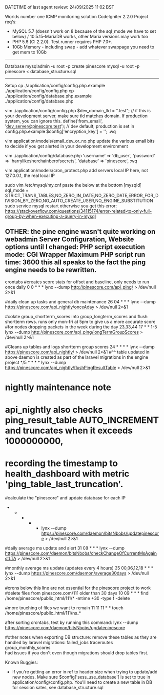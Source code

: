DATETIME of last agent review: 24/09/2025 11:02 BST

Worlds number one ICMP monitoring solution
CodeIgniter 2.2.0 Project
req's: 
- MySQL 5.7 (doesn't work on 8 because of the sql_mode we have to set below) / 10.5.15-MariaDB works, other Maria versions may work too
- PHP 5.6 (CI 2.2.0). Test runner requires PHP 7.0+.
- 10Gb Memory - including swap - add whatever swappage you need to get mem to 10Gb

--------------------------------------------------
Database
mysqladmin -u root -p create pinescore
mysql -u root -p pinescore < database_structure.sql

--------------------------------------------------
Setup
cp ./application/config/config.php.example ./application/config/config.php
cp ./application/config/database.php.example ./application/config/database.php

vim ./application/config/config.php
$dev_domain_tld = ".test"; // if this is your development server, make sure tld matches domain. If production system, you can ignore this.
define('from_email', 'dev_server@pinescore.test'); // dev default; production is set in config.php.example
$config['encryption_key'] = '<set-strong-random>';
:wq

vim application/models/email_dev_or_no.php
	update the various email bits to decide if you get alerted in your development environment

vim ./application/config/database.php
	'username' => 'db_user',
	'password' => 'harrylikesherchainberofsecrets',
	'database' => 'pinescore',
:wq

vim application/models/cron_protect.php
	add servers local IP here, not 127.0.0.1, the real local IP

sudo vim /etc/mysql/my.cnf
paste the below at the bottom
[mysqld]
sql_mode = STRICT_TRANS_TABLES,NO_ZERO_IN_DATE,NO_ZERO_DATE,ERROR_FOR_DIVISION_BY_ZERO,NO_AUTO_CREATE_USER,NO_ENGINE_SUBSTITUTION
sudo service mysql restart
otherwise you get this error: https://stackoverflow.com/questions/34115174/error-related-to-only-full-group-by-when-executing-a-query-in-mysql

OTHER:
the pine engine wasn't quite working on webadmin Server Configuration, Website options until I changed:
PHP script execution mode: CGI Wrapper
Maximum PHP script run time: 3600
this all speaks to the fact the ping engine needs to be rewritten. 
--------------------------------------------------
crontabs
#creates score stats for offset and baseline, only needs to run once daily
0 0 * * * lynx --dump http://pinescore.com/api_ping/ > /dev/null 2>&1

#daily clean up tasks and general db maintenance
26 04 * * * lynx --dump https://pinescore.com/api_nightly/onceAday > /dev/null 2>&1

#colate group_shortterm_scores into group_longterm_scores and flush shortterm rows. runs only mon-fri at 5pm to give us a more accurate score
#for nodes dropping packets in the week during the day
23,33,44 17 * * 1-5 lynx --dump http://pinescore.com/api_ping/longTermGroupScores > /dev/null 2>&1

#Cleans up tables and logs shortterm group scores
24 * * * * lynx --dump https://pinescore.com/api_nightly/ > /dev/null 2>&1
#^^ table updated in above daemon is created as part of the laravel migrations in the engine project
*/5 * * * * lynx --dump https://pinescore.com/api_nightly/flushPingResultTable > /dev/null 2>&1

# nightly maintenance note
# api_nightly also checks ping_result_table AUTO_INCREMENT and truncates when it exceeds 1000000000,
# recording the timestamp to health_dashboard with metric 'ping_table_last_truncation'.

#calculate the "pinescore" and update database for each IP
* * * * * lynx --dump https://pinescore.com/daemon/bitsNbobs/updatepinescore > /dev/null 2>&1

#daily average ms update and alert
31 08 * * * lynx --dump https://pinescore.com/daemon/bitsNbobs/checkChangeOfCurrentMsAgainstLTA > /dev/null 2>&1

#monthly average ms update (updates every 4 hours)
35 00,06,12,18 * * * lynx --dump https://pinescore.com/daemon/average30days > /dev/null 2>&1

#crons below this line are not essential for the pinescore project to work
#delete files from pinescore.com/111 older than 30 days
10 09 * * * find /home/pinescore/public_html/111/* -mtime +30 -type f -delete

#more touching of files we want to remain
11 11 11 * * touch /home/pinescore/public_html/111/ns_*

after sorting crontabs, test by running this command:
lynx --dump https://pinescore.com/daemon/bitsNbobs/updatepinescore

#other notes
	when exporting DB structure:
		remove these tables as they are handled by laravel migrations:
			failed_jobs
			traceroutes
			group_monthly_scores			
			had issues if you don't even though migrations should drop tables first.
				
Known Buggies:
- If you're getting an error in ref to header size when trying to update/add new nodes. Make sure $config['sess_use_database'] is set to true in application/config/config.php. You'll need to create a new table in DB for session sates, see database_structure.sql
